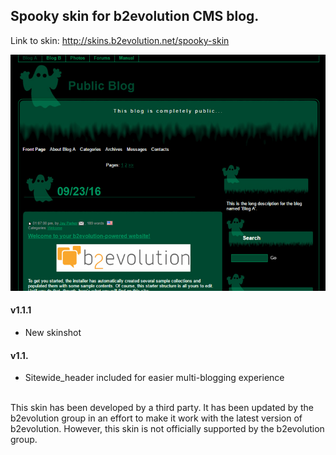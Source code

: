 ## Spooky skin for b2evolution CMS blog.

Link to skin: http://skins.b2evolution.net/spooky-skin

<img src="skinshot.png"/>

#### v1.1.1

- New skinshot

#### v1.1.

- Sitewide_header included for easier multi-blogging experience

<br/>
This skin has been developed by a third party. It has been updated by the b2evolution group in an effort to make it work with the latest version of b2evolution. However, this skin is not officially supported by the b2evolution group.
